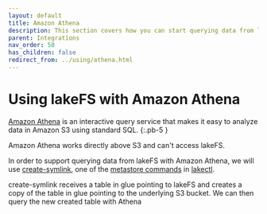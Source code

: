 ```yaml
---
layout: default
title: Amazon Athena
description: This section covers how you can start querying data from lakeFS using Amazon Athena.
parent: Integrations
nav_order: 50
has_children: false
redirect_from: ../using/athena.html
---
```


# Using lakeFS with Amazon Athena
[Amazon Athena](https://aws.amazon.com/athena/) is an interactive query service that makes it easy to analyze data in Amazon S3 using standard SQL.
{:.pb-5 }


Amazon Athena works directly above S3 and can't access lakeFS.

In order to support querying data from lakeFS with Amazon Athena, we will use [create-symlink](glue_hive_metastore.md#create-symlink), one of the [metastore commands](glue_hive_metastore.md) in [lakectl](../reference/commands.md).

create-symlink receives a table in glue pointing to lakeFS and creates a copy of the table in glue pointing to the underlying S3 bucket.
We can then query the new created table with Athena


